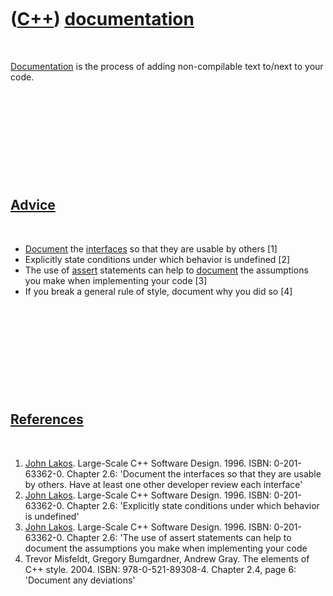 
 

 

 

 

 

([C++](Cpp.md)) [documentation](CppDocumentation.md)
======================================================

 

[Documentation](CppDocumentation.md) is the process of adding
non-compilable text to/next to your code.

 

 

 

 

 

[Advice](CppAdvice.md)
-----------------------

 

-   [Document](CppDocumentation.md) the [interfaces](CppInterface.md)
    so that they are usable by others \[1\]
-   Explicitly state conditions under which behavior is undefined \[2\]
-   The use of [assert](CppAssert.md) statements can help to
    [document](CppDocumentation.md) the assumptions you make when
    implementing your code \[3\]
-   If you break a general rule of style, document why you did so \[4\]

 

 

 

 

 

[References](CppReferences.md)
-------------------------------

 

1.  [John Lakos](CppJohnLakos.md). Large-Scale C++ Software Design.
    1996. ISBN: 0-201-63362-0. Chapter 2.6: 'Document the interfaces so
    that they are usable by others. Have at least one other developer
    review each interface'
2.  [John Lakos](CppJohnLakos.md). Large-Scale C++ Software Design.
    1996. ISBN: 0-201-63362-0. Chapter 2.6: 'Explicitly state conditions
    under which behavior is undefined'
3.  [John Lakos](CppJohnLakos.md). Large-Scale C++ Software Design.
    1996. ISBN: 0-201-63362-0. Chapter 2.6: 'The use of assert
    statements can help to document the assumptions you make when
    implementing your code
4.  Trevor Misfeldt, Gregory Bumgardner, Andrew Gray. The elements of
    C++ style. 2004. ISBN: 978-0-521-89308-4. Chapter 2.4, page 6:
    'Document any deviations'

 

 

 

 

 

 

